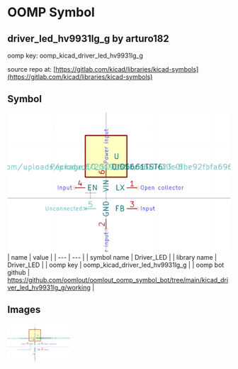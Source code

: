 # OOMP Symbol  
## driver_led_hv9931lg_g  by arturo182  
  
oomp key: oomp_kicad_driver_led_hv9931lg_g  
  
source repo at: [https://gitlab.com/kicad/libraries/kicad-symbols](https://gitlab.com/kicad/libraries/kicad-symbols)  
## Symbol  
  
[![working.png](working_600.png)](working.png)  
| name | value | 
| --- | --- | 
| symbol name | Driver_LED | 
| library name | Driver_LED | 
| oomp key | oomp_kicad_driver_led_hv9931lg_g | 
| oomp bot github | https://github.com/oomlout/oomlout_oomp_symbol_bot/tree/main/kicad_driver_led_hv9931lg_g/working | 
## Images  
  
[![working.png](working_140.png)](working.png)  
